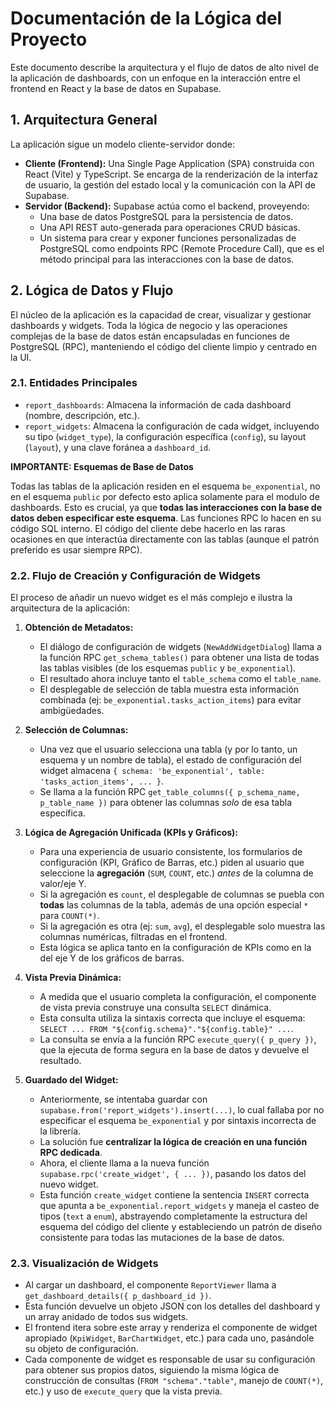 # Documentación de la Lógica del Proyecto

Este documento describe la arquitectura y el flujo de datos de alto nivel de la aplicación de dashboards, con un enfoque en la interacción entre el frontend en React y la base de datos en Supabase.

## 1. Arquitectura General

La aplicación sigue un modelo cliente-servidor donde:

-   **Cliente (Frontend):** Una Single Page Application (SPA) construida con React (Vite) y TypeScript. Se encarga de la renderización de la interfaz de usuario, la gestión del estado local y la comunicación con la API de Supabase.
-   **Servidor (Backend):** Supabase actúa como el backend, proveyendo:
    -   Una base de datos PostgreSQL para la persistencia de datos.
    -   Una API REST auto-generada para operaciones CRUD básicas.
    -   Un sistema para crear y exponer funciones personalizadas de PostgreSQL como endpoints RPC (Remote Procedure Call), que es el método principal para las interacciones con la base de datos.

## 2. Lógica de Datos y Flujo

El núcleo de la aplicación es la capacidad de crear, visualizar y gestionar dashboards y widgets. Toda la lógica de negocio y las operaciones complejas de la base de datos están encapsuladas en funciones de PostgreSQL (RPC), manteniendo el código del cliente limpio y centrado en la UI.

### 2.1. Entidades Principales

-   `report_dashboards`: Almacena la información de cada dashboard (nombre, descripción, etc.).
-   `report_widgets`: Almacena la configuración de cada widget, incluyendo su tipo (`widget_type`), la configuración específica (`config`), su layout (`layout`), y una clave foránea a `dashboard_id`.

**IMPORTANTE: Esquemas de Base de Datos**

Todas las tablas de la aplicación residen en el esquema `be_exponential`, no en el esquema `public` por defecto esto aplica solamente para el modulo de dashboards. Esto es crucial, ya que **todas las interacciones con la base de datos deben especificar este esquema**. Las funciones RPC lo hacen en su código SQL interno. El código del cliente debe hacerlo en las raras ocasiones en que interactúa directamente con las tablas (aunque el patrón preferido es usar siempre RPC).

### 2.2. Flujo de Creación y Configuración de Widgets

El proceso de añadir un nuevo widget es el más complejo e ilustra la arquitectura de la aplicación:

1.  **Obtención de Metadatos:**
    -   El diálogo de configuración de widgets (`NewAddWidgetDialog`) llama a la función RPC `get_schema_tables()` para obtener una lista de todas las tablas visibles (de los esquemas `public` y `be_exponential`).
    -   El resultado ahora incluye tanto el `table_schema` como el `table_name`.
    -   El desplegable de selección de tabla muestra esta información combinada (ej: `be_exponential.tasks_action_items`) para evitar ambigüedades.

2.  **Selección de Columnas:**
    -   Una vez que el usuario selecciona una tabla (y por lo tanto, un esquema y un nombre de tabla), el estado de configuración del widget almacena `{ schema: 'be_exponential', table: 'tasks_action_items', ... }`.
    -   Se llama a la función RPC `get_table_columns({ p_schema_name, p_table_name })` para obtener las columnas *solo* de esa tabla específica.

3.  **Lógica de Agregación Unificada (KPIs y Gráficos):**
    -   Para una experiencia de usuario consistente, los formularios de configuración (KPI, Gráfico de Barras, etc.) piden al usuario que seleccione la **agregación** (`SUM`, `COUNT`, etc.) *antes* de la columna de valor/eje Y.
    -   Si la agregación es `count`, el desplegable de columnas se puebla con **todas** las columnas de la tabla, además de una opción especial `*` para `COUNT(*)`.
    -   Si la agregación es otra (ej: `sum`, `avg`), el desplegable solo muestra las columnas numéricas, filtradas en el frontend.
    -   Esta lógica se aplica tanto en la configuración de KPIs como en la del eje Y de los gráficos de barras.

4.  **Vista Previa Dinámica:**
    -   A medida que el usuario completa la configuración, el componente de vista previa construye una consulta `SELECT` dinámica.
    -   Esta consulta utiliza la sintaxis correcta que incluye el esquema: `SELECT ... FROM "${config.schema}"."${config.table}" ...`.
    -   La consulta se envía a la función RPC `execute_query({ p_query })`, que la ejecuta de forma segura en la base de datos y devuelve el resultado.

5.  **Guardado del Widget:**
    -   Anteriormente, se intentaba guardar con `supabase.from('report_widgets').insert(...)`, lo cual fallaba por no especificar el esquema `be_exponential` y por sintaxis incorrecta de la librería.
    -   La solución fue **centralizar la lógica de creación en una función RPC dedicada**.
    -   Ahora, el cliente llama a la nueva función `supabase.rpc('create_widget', { ... })`, pasando los datos del nuevo widget.
    -   Esta función `create_widget` contiene la sentencia `INSERT` correcta que apunta a `be_exponential.report_widgets` y maneja el casteo de tipos (`text` a `enum`), abstrayendo completamente la estructura del esquema del código del cliente y estableciendo un patrón de diseño consistente para todas las mutaciones de la base de datos.

### 2.3. Visualización de Widgets

-   Al cargar un dashboard, el componente `ReportViewer` llama a `get_dashboard_details({ p_dashboard_id })`.
-   Esta función devuelve un objeto JSON con los detalles del dashboard y un array anidado de todos sus widgets.
-   El frontend itera sobre este array y renderiza el componente de widget apropiado (`KpiWidget`, `BarChartWidget`, etc.) para cada uno, pasándole su objeto de configuración.
-   Cada componente de widget es responsable de usar su configuración para obtener sus propios datos, siguiendo la misma lógica de construcción de consultas (`FROM "schema"."table"`, manejo de `COUNT(*)`, etc.) y uso de `execute_query` que la vista previa.
